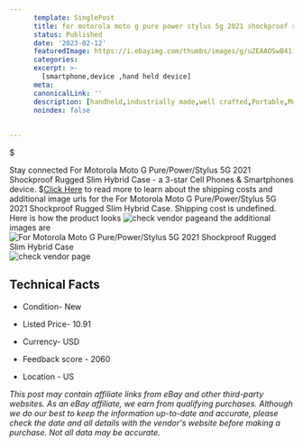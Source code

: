 ```yaml
---
      template: SinglePost
      title: for motorola moto g pure power stylus 5g 2021 shockproof rugged slim hybrid case
      status: Published
      date: '2023-02-12'
      featuredImage: https://i.ebayimg.com/thumbs/images/g/uZEAAOSwB41isTn3/s-l225.jpg
      categories: 
      excerpt: >-
        [smartphone,device ,hand held device]
      meta:
      canonicalLink: ''
      description: [handheld,industrially made,well crafted,Portable,Mobile,Compact,Convenient,Lightweight,Maneuverable,Man-portable,Miniature,Carriable,Hand-held,Light,Holdable,Transportable,Mobile device,Pocket-sized,On-the-go,Wireless,Cordless,Compact size,Convenient size, smartphone,device ,hand held device]
      noindex: false
      
        
---
```

$

Stay connected For Motorola Moto G Pure/Power/Stylus 5G 2021 Shockproof Rugged Slim Hybrid Case - a 3-star Cell Phones & Smartphones device.
$[Click Here](https://www.ebay.com/itm/304732693272?hash=item46f37be318%3Ag%3AuZEAAOSwB41isTn3&mkevt=1&mkcid=1&mkrid=711-53200-19255-0&campid=%253CePNCampaignId%253E&customid=%253CreferenceId%253E&toolid=10049) to read more to learn about the shipping costs and additional image urls for the For Motorola Moto G Pure/Power/Stylus 5G 2021 Shockproof Rugged Slim Hybrid Case. Shipping cost is undefined. Here is how the product looks ![check vendor page](https://i.ebayimg.com/thumbs/images/g/uZEAAOSwB41isTn3/s-l225.jpg)and the additional images are![For Motorola Moto G Pure/Power/Stylus 5G 2021 Shockproof Rugged Slim Hybrid Case](https://i.ebayimg.com/images/g/uZEAAOSwB41isTn3/s-l1600.jpg)![check vendor page](https://origin-galleryplus.ebayimg.com/ws/web/304732693272_2_0_1/225x225.jpg,https://origin-galleryplus.ebayimg.com/ws/web/304732693272_3_0_1/225x225.jpg,https://origin-galleryplus.ebayimg.com/ws/web/304732693272_4_0_1/225x225.jpg,https://origin-galleryplus.ebayimg.com/ws/web/304732693272_5_0_1/225x225.jpg,https://origin-galleryplus.ebayimg.com/ws/web/304732693272_6_0_1/225x225.jpg,https://origin-galleryplus.ebayimg.com/ws/web/304732693272_7_0_1/225x225.jpg,https://origin-galleryplus.ebayimg.com/ws/web/304732693272_8_0_1/225x225.jpg)



 ## Technical Facts 



     
      

 - Condition- New 


      

 - Listed Price- 10.91 


      

 - Currency- USD 


      

 - Feedback score - 2060 


      

 - Location - US 


      
      

 *_This post may contain affiliate links from eBay and other third-party websites. As an eBay affiliate, we earn from qualifying purchases. Although we do our best to keep the information up-to-date and accurate, please check the date and all details with the vendor's website before making a purchase. Not all data may be accurate._*






